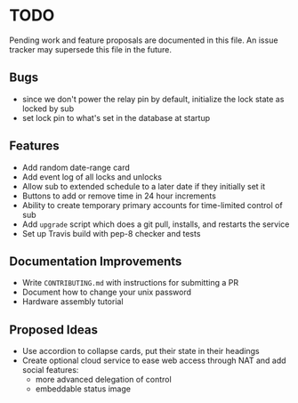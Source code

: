 # TODO
Pending work and feature proposals are documented in this file.
An issue tracker may supersede this file in the future.


## Bugs

- since we don't power the relay pin by default, initialize the lock state as locked by sub
- set lock pin to what's set in the database at startup

## Features
- Add random date-range card
- Add event log of all locks and unlocks
- Allow sub to extended schedule to a later date if they initially set it
- Buttons to add or remove time in 24 hour increments
- Ability to create temporary primary accounts for time-limited control of sub
- Add `upgrade` script which does a git pull, installs, and restarts the service
- Set up Travis build with pep-8 checker and tests

## Documentation Improvements
- Write `CONTRIBUTING.md` with instructions for submitting a PR
- Document how to change your unix password
- Hardware assembly tutorial

## Proposed Ideas
- Use accordion to collapse cards, put their state in their headings
- Create optional cloud service to ease web access through NAT and add social features:
    - more advanced delegation of control
    - embeddable status image
